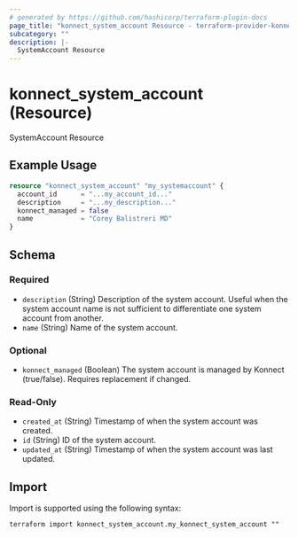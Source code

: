```yaml
---
# generated by https://github.com/hashicorp/terraform-plugin-docs
page_title: "konnect_system_account Resource - terraform-provider-konnect"
subcategory: ""
description: |-
  SystemAccount Resource
---
```


# konnect_system_account (Resource)

SystemAccount Resource

## Example Usage

```terraform
resource "konnect_system_account" "my_systemaccount" {
  account_id      = "...my_account_id..."
  description     = "...my_description..."
  konnect_managed = false
  name            = "Corey Balistreri MD"
}
```

<!-- schema generated by tfplugindocs -->
## Schema

### Required

- `description` (String) Description of the system account. Useful when the system account name is not sufficient to differentiate one system account from another.
- `name` (String) Name of the system account.

### Optional

- `konnect_managed` (Boolean) The system account is managed by Konnect (true/false). Requires replacement if changed.

### Read-Only

- `created_at` (String) Timestamp of when the system account was created.
- `id` (String) ID of the system account.
- `updated_at` (String) Timestamp of when the system account was last updated.

## Import

Import is supported using the following syntax:

```shell
terraform import konnect_system_account.my_konnect_system_account ""
```
